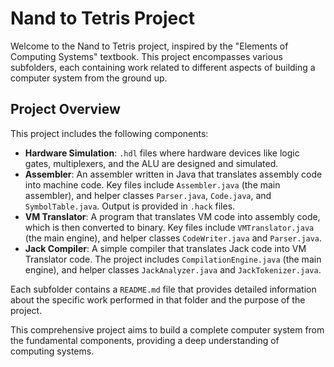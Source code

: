 # Nand to Tetris Project

Welcome to the Nand to Tetris project, inspired by the "Elements of Computing Systems" textbook. This project encompasses various subfolders, each containing work related to different aspects of building a computer system from the ground up.

## Project Overview

This project includes the following components:

- **Hardware Simulation**: `.hdl` files where hardware devices like logic gates, multiplexers, and the ALU are designed and simulated.
- **Assembler**: An assembler written in Java that translates assembly code into machine code. Key files include `Assembler.java` (the main assembler), and helper classes `Parser.java`, `Code.java`, and `SymbolTable.java`. Output is provided in `.hack` files.
- **VM Translator**: A program that translates VM code into assembly code, which is then converted to binary. Key files include `VMTranslator.java` (the main engine), and helper classes `CodeWriter.java` and `Parser.java`.
- **Jack Compiler**: A simple compiler that translates Jack code into VM Translator code. The project includes `CompilationEngine.java` (the main engine), and helper classes `JackAnalyzer.java` and `JackTokenizer.java`.

Each subfolder contains a `README.md` file that provides detailed information about the specific work performed in that folder and the purpose of the project.

This comprehensive project aims to build a complete computer system from the fundamental components, providing a deep understanding of computing systems.
